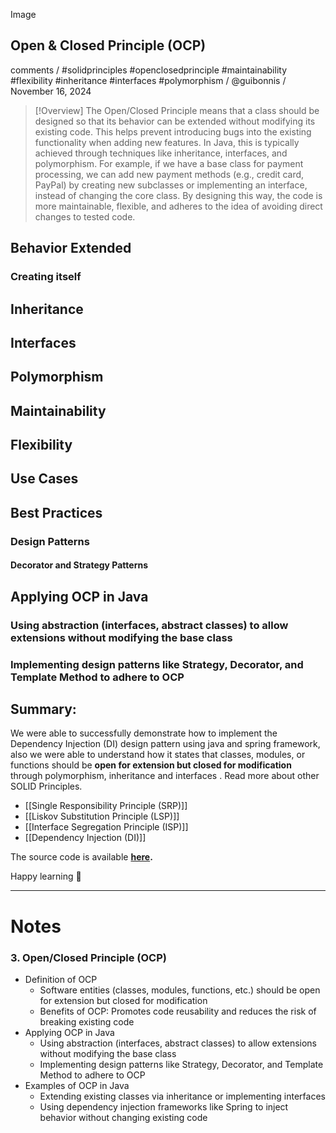 Image

## Open & Closed Principle (OCP)
comments /  #solidprinciples #openclosedprinciple #maintainability #flexibility #inheritance #interfaces #polymorphism / @guibonnis / November 16, 2024

> [!Overview]
> The Open/Closed Principle means that a class should be designed so that its behavior can be extended without modifying its existing code. This helps prevent introducing bugs into the existing functionality when adding new features. In Java, this is typically achieved through techniques like inheritance, interfaces, and polymorphism. For example, if we have a base class for payment processing, we can add new payment methods (e.g., credit card, PayPal) by creating new subclasses or implementing an interface, instead of changing the core class. By designing this way, the code is more maintainable, flexible, and adheres to the idea of avoiding direct changes to tested code.

## Behavior Extended
### Creating itself
## Inheritance
## Interfaces
## Polymorphism
## Maintainability
## Flexibility
## Use Cases
### 
### 
## Best Practices
### 
### Design Patterns 
#### Decorator and Strategy Patterns
## Applying OCP in Java
### Using abstraction (interfaces, abstract classes) to allow extensions without modifying the base class
### Implementing design patterns like Strategy, Decorator, and Template Method to adhere to OCP

## Summary:

We were able to successfully demonstrate how to implement the Dependency Injection (DI) design pattern using java and spring framework, also we were able to understand how it states that classes, modules, or functions should be **open for extension but closed for modification** through polymorphism, inheritance and interfaces . Read more about other SOLID Principles.

- [[Single Responsibility Principle (SRP)]]
- [[Liskov Substitution Principle (LSP)]]
- [[Interface Segregation Principle (ISP)]]
- [[Dependency Injection (DI)]]

The source code is available **[here]().**

Happy learning 🙂

---
# Notes

### 3. Open/Closed Principle (OCP)

- Definition of OCP
    - Software entities (classes, modules, functions, etc.) should be open for extension but closed for modification
    - Benefits of OCP: Promotes code reusability and reduces the risk of breaking existing code
- Applying OCP in Java
    - Using abstraction (interfaces, abstract classes) to allow extensions without modifying the base class
    - Implementing design patterns like Strategy, Decorator, and Template Method to adhere to OCP
- Examples of OCP in Java
    - Extending existing classes via inheritance or implementing interfaces
    - Using dependency injection frameworks like Spring to inject behavior without changing existing code
